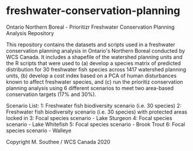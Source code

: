 # freshwater-conservation-planning
Ontario Northern Boreal - Prioritizr Freshwater Conservation Planning Analysis Repository

This repository contains the datasets and scripts used in a freshwater conservation planning analysis in Ontario's Northern Boreal conducted by WCS Canada. It includes a shapefile of the watershed planning units and the R scripts that were used to (a) develop a species matrix of predicted distribution for 30 freshwater fish species across 1417 watershed planning units, (b) develop a cost index based on a PCA of human disturbances known to affect freshwater species, and (c) run the prioritiz conservation planning analysis using 6 different scenarios to meet two area-based conservation targets (17% and 30%).

Scenario List:
1: Freshwater fish biodiversity scenario (i.e. 30 species)
2: Freshwater fish biodiversity scenario (i.e. 30 species) with protected areas locked in
3: Focal species scenario - Lake Sturgeon
4: Focal species scenario - Lake Whitefish
5: Focal species scenario - Brook Trout
6: Focal species scenario - Walleye

Copyright M. Southee / WCS Canada 2020
